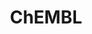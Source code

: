 ---
bigquery: https://console.cloud.google.com/bigquery?p=patents-public-data&d=ebi_chembl&page=dataset
citation: '"The ChEMBL database in 2017." Anna Gaulton, Anne Hersey, Michał Nowotka,
  A Patrícia Bento, Jon Chambers, David Mendez, Prudence Mutowo, Francis Atkinson,
  Louisa J Bellis, Elena Cibrián-Uhalte, Mark Davies, Nathan Dedman, Anneli Karlsson,
  María Paula Magariños, John P Overington, George Papadatos, Ines Smit, Andrew R
  Leach Nucleic acids Research (2017) 45 (Database Issue), D945-D954'
contributors: European Bioinformatics Institute
cost: None
description: ChEMBL Data is a manually curated database of small molecules used in
  drug discovery, including information about existing patented drugs.
documentation: 'schema: https://www.ebi.ac.uk/chembl/db_schema


  '
last_edit: 04/13/2022, 03:14:13
location: https://console.cloud.google.com/marketplace/product/google_patents_public_datasets/chembl
maintained_by: EMBL-EBI, an outstation of European Molecular Biology Laboratory
related_publications: '

  ChEMBL: towards direct deposition of bioassay data.


  Mendez D, Gaulton A, Bento AP, Chambers J, De Veij M, Félix E, Magariños MP, Mosquera
  JF, Mutowo P, Nowotka M, Gordillo-Marañón M, Hunter F, Junco L, Mugumbate G, Rodriguez-Lopez
  M, Atkinson F, Bosc N, Radoux CJ, Segura-Cabrera A, Hersey A, Leach AR.


  — Nucleic Acids Res. 2019; 47(D1):D930-D940. doi: 10.1093/nar/gky1075

  '
schema_fields:
- warnref_id
- metabolite_record_id
- hba_lipinski
- tissue_id
- as_id
- relationship_type
- ref_url
- ap_id
- mc_target_name
- domain_id
- target_type
- delist_flag
- mecref_id
- sitecomp_id
- strength
- lle
- active_ingredient
- prodrug
- ddd_value
- indref_id
- comments
- drug_record_id
- formulation_id
- bei
- standard_inchi
- updated_on
- data_validity_comment
- molecular_mechanism
- structure_type
- volume
- assay_type
- start_position
- cellosaurus_id
- source
- action_type
- protein_class_desc
- le
- assay_id
- published_type
- domain_description
- ridx
- year
- direct_interaction
- met_conversion
- disease_efficacy
- co_stem_id
- canonical_smiles
- l3
- metref_id
- country
- entity_id
- ddd_comment
- max_phase_for_ind
- sei
- num_alerts
- cx_logd
- hbd
- drugind_id
- job_id
- publication_number
- bao_format
- l8
- idx
- molecular_species
- synonyms
- mol_atc_id
- assay_class_id
- standard_inchi_key
- compd_id
- syn_type
- src_short_name
- protclasssyn_id
- src_assay_id
- l5
- withdrawn_flag
- definition
- usan_substem
- met_id
- hbd_lipinski
- related_tid
- log_id
- prediction_method
- smid
- parent_type
- mc_organism
- level2_description
- substrate_record_id
- class_level
- accession
- doc_type
- ass_cls_map_id
- smarts
- tid
- warning_id
- topical
- stat
- parameter_value
- res_stem_id
- component_id
- ro3_pass
- hba
- mw_monoisotopic
- cell_source_tax_id
- product_id
- ref_type
- upper_value
- approval_date
- updated_by
- withdrawn_class
- cell_source_tissue
- cell_ontology_id
- bao_id
- journal
- aromatic_rings
- rtb
- inorganic_flag
- standard_value
- helm_notation
- mol_hrac_id
- mw_freebase
- active_molregno
- bao_endpoint
- standard_units
- irac_class_id
- species_group_flag
- sequence
- level2
- name
- pchembl_value
- entity_type
- molsyn_id
- compound_key
- tbl
- patent_use_code
- domain_name
- cell_name
- dosage_form
- l6
- compsyn_id
- assay_desc
- mol_irac_id
- curation_comment
- molregno
- creation_date
- relation
- mec_id
- standard_upper_value
- psa
- cell_description
- cpd_str_alert_id
- component_synonym
- source_domain_id
- ref_id
- priority
- aidx
- enzyme_tid
- targcomp_id
- stem
- molecule_type
- bto_id
- annotation
- ddd_admr
- availability_type
- cell_source_organism
- alogp
- assay_tax_id
- met_comment
- selectivity_comment
- ddd_id
- activity_comment
- parent_molregno
- activity_count
- hrac_code
- comp_class_id
- full_mwt
- std_act_id
- level3_description
- relationship_desc
- level1
- abstract
- chembl_id
- issue
- pathway_key
- protein_class_synonym
- component_type
- cell_id
- description
- num_lipinski_ro5_violations
- path
- acd_most_bpka
- class_type
- l4
- first_in_class
- first_page
- natural_product
- cl_lincs_id
- caloha_id
- predbind_id
- warning_type
- level3
- target_desc
- alert_id
- submission_date
- parenteral
- organism
- mc_tax_id
- subgroup
- mutation
- ddd_units
- assay_cell_type
- cx_most_apka
- mc_target_type
- molfile
- level4
- site_name
- last_active
- protein_class_id
- assay_source
- patent_no
- go_id
- who_extra
- version
- l1
- efo_id
- atc_code
- uo_units
- variant_id
- record_id
- standard_text_value
- mol_frac_id
- domain_type
- actsm_id
- stem_class
- standard_type
- last_page
- parent_go_id
- level4_description
- usan_stem_definition
- targrel_id
- mesh_heading
- dosed_ingredient
- pubmed_id
- standard_flag
- warning_year
- uberon_id
- mesh_id
- level1_description
- assay_tissue
- efo_term
- compound_name
- assay_test_type
- assay_strain
- comp_go_id
- pref_name
- patent_expire_date
- clo_id
- usan_year
- homologue
- normal_range_max
- company
- value
- enzyme_name
- confidence_score
- published_units
- oral
- biocomp_id
- chirality
- end_position
- black_box_warning
- indication_class
- first_approval
- toid
- research_stem
- src_compound_id
- result_flag
- rgid
- mechanism_of_action
- major_class
- assay_organism
- tax_id
- innovator_company
- doc_id
- confidence
- assay_subcellular_fraction
- withdrawn_reason
- drug_product_flag
- parent_id
- drug_substance_flag
- site_residues
- ad_type
- isoform
- alert_set_id
- warning_class
- acd_logp
- mechanism_comment
- frac_class_id
- authors
- withdrawn_year
- aspect
- polymer_flag
- previous_company
- warning_description
- src_description
- usan_stem
- full_molformula
- pathway_id
- nda_type
- acd_logd
- orig_description
- irac_code
- db_version
- sequence_md5sum
- doi
- binding_site_comment
- therapeutic_flag
- alert_name
- l7
- units
- db_source
- curated_by
- usan_stem_id
- cx_most_bpka
- hrac_class_id
- trade_name
- site_id
- text_value
- downgraded
- chebi_par_id
- tid_fixed
- num_ro5_violations
- src_id
- max_phase
- set_name
- ingredient
- parameter_type
- normal_range_min
- relationship
- title
- level5
- acd_most_apka
- target_mapping
- oc_id
- l2
- short_name
- prod_pat_id
- patent_id
- assay_category
- potential_duplicate
- withdrawn_country
- type
- assay_param_id
- cidx
- applicant_full_name
- route
- published_relation
- qudt_units
- cx_logp
- standard_relation
- status
- qed_weighted
- frac_code
- activity_id
- label
- warning_country
- mc_target_accession
- heavy_atoms
- who_name
- published_value
shortname: chembl
tags:
- biotechnology
- health
- chemical
- bioinformatics
- medical
terms_of_use: CC BY-SA 3.0
title: ChEMBL
uuid: e232a192-965c-4ec9-904c-155b6dfe56c5
---